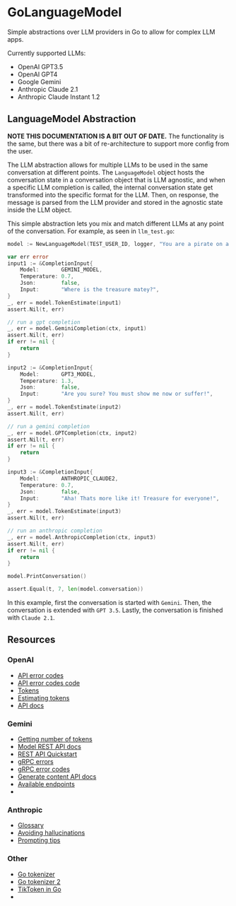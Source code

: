 # GoLanguageModel

Simple abstractions over LLM providers in Go to allow for complex LLM apps.

Currently supported LLMs:
- OpenAI GPT3.5
- OpenAI GPT4
- Google Gemini
- Anthropic Claude 2.1
- Anthropic Claude Instant 1.2

## LanguageModel Abstraction

**NOTE THIS DOCUMENTATION IS A BIT OUT OF DATE.** The functionality is the same, but there was a bit of re-architecture to support more config from the user.

The LLM abstraction allows for multiple LLMs to be used in the same conversation at different points. The `LanguageModel` object hosts the conversation state in a conversation object that is LLM agnostic, and when a specific LLM completion is called, the internal conversation state get transformed into the specific format for the LLM. Then, on response, the message is parsed from the LLM provider and stored in the agnostic state inside the LLM object.

This simple abstraction lets you mix and match different LLMs at any point of the conversation. For example, as seen in `llm_test.go`:

```go
model := NewLanguageModel(TEST_USER_ID, logger, "You are a pirate on a deserted island")

var err error
input1 := &CompletionInput{
    Model:       GEMINI_MODEL,
    Temperature: 0.7,
    Json:        false,
    Input:       "Where is the treasure matey?",
}
_, err = model.TokenEstimate(input1)
assert.Nil(t, err)

// run a gpt completion
_, err = model.GeminiCompletion(ctx, input1)
assert.Nil(t, err)
if err != nil {
    return
}

input2 := &CompletionInput{
    Model:       GPT3_MODEL,
    Temperature: 1.3,
    Json:        false,
    Input:       "Are you sure? You must show me now or suffer!",
}
_, err = model.TokenEstimate(input2)
assert.Nil(t, err)

// run a gemini completion
_, err = model.GPTCompletion(ctx, input2)
assert.Nil(t, err)
if err != nil {
    return
}

input3 := &CompletionInput{
    Model:       ANTHROPIC_CLAUDE2,
    Temperature: 0.7,
    Json:        false,
    Input:       "Aha! Thats more like it! Treasure for everyone!",
}
_, err = model.TokenEstimate(input3)
assert.Nil(t, err)

// run an anthropic completion
_, err = model.AnthropicCompletion(ctx, input3)
assert.Nil(t, err)
if err != nil {
    return
}

model.PrintConversation()

assert.Equal(t, 7, len(model.conversation))
```

In this example, first the conversation is started with `Gemini`. Then, the conversation is extended with `GPT 3.5`. Lastly, the conversation is finished with `Claude 2.1`. 

## Resources

### OpenAI

- [API error codes](https://platform.openai.com/docs/guides/error-codes/api-errors)
- [API error codes code](https://community.openai.com/t/openai-chat-list-of-error-codes-and-types/357791/11)
- [Tokens](https://help.openai.com/en/articles/4936856-what-are-tokens-and-how-to-count-them)
- [Estimating tokens](https://community.openai.com/t/what-is-the-openai-algorithm-to-calculate-tokens/58237/28)
- [API docs](https://platform.openai.com/docs/api-reference/audio/verbose-json-object)

### Gemini

- [Getting number of tokens](https://cloud.google.com/vertex-ai/generative-ai/docs/multimodal/get-token-count)
- [Model REST API docs](https://ai.google.dev/api/rest/v1beta/models)
- [REST API Quickstart](https://ai.google.dev/tutorials/rest_quickstart)
- [gRPC errors](https://google.aip.dev/193)
- [gRPC error codes](https://github.com/grpc/grpc/blob/master/doc/statuscodes.md)
- [Generate content API docs](https://ai.google.dev/api/rest/v1beta/models/generateContent)
- [Available endpoints](https://ai.google.dev/api/rest)
- 

### Anthropic

- [Glossary](https://docs.anthropic.com/claude/docs/glossary)
- [Avoiding hallucinations](https://docs.anthropic.com/claude/docs/let-claude-say-i-dont-know)
- [Prompting tips](https://docs.anthropic.com/claude/docs/configuring-gpt-prompts-for-claude)

### Other

- [Go tokenizer](https://github.com/sugarme/tokenizer)
- [Go tokenizer 2](https://github.com/tiktoken-go/tokenizer)
- [TikToken in Go](https://github.com/pkoukk/tiktoken-go)
- 
